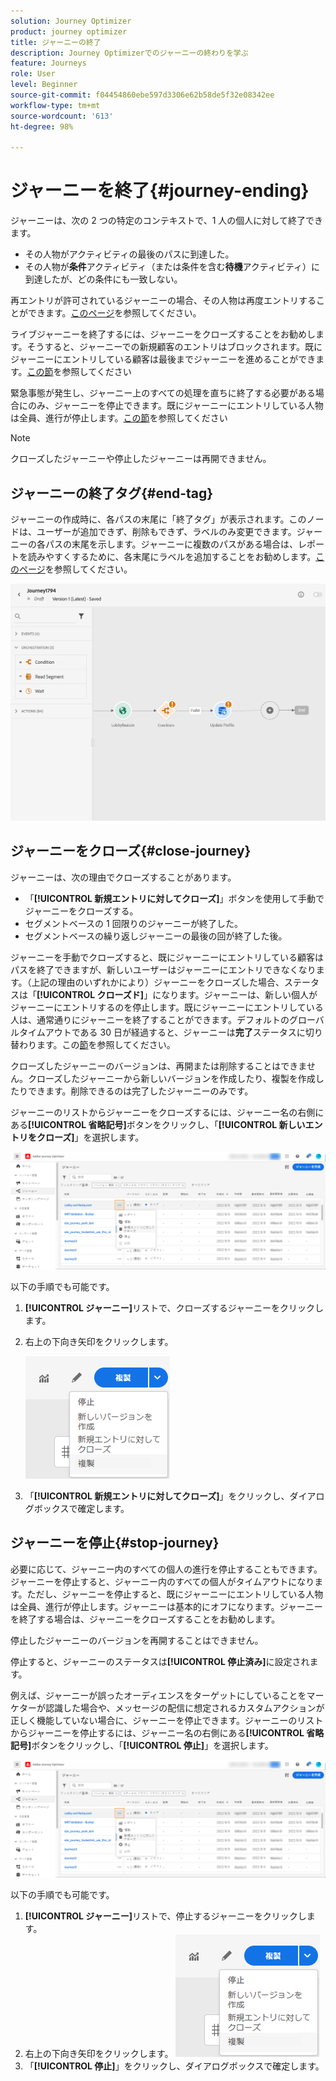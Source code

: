 ```yaml
---
solution: Journey Optimizer
product: journey optimizer
title: ジャーニーの終了
description: Journey Optimizerでのジャーニーの終わりを学ぶ
feature: Journeys
role: User
level: Beginner
source-git-commit: f04454860ebe597d3306e62b58de5f32e08342ee
workflow-type: tm+mt
source-wordcount: '613'
ht-degree: 98%

---
```



# ジャーニーを終了{#journey-ending}

ジャーニーは、次の 2 つの特定のコンテキストで、1 人の個人に対して終了できます。

* その人物がアクティビティの最後のパスに到達した。
* その人物が&#x200B;**条件**&#x200B;アクティビティ（または条件を含む&#x200B;**待機**&#x200B;アクティビティ）に到達したが、どの条件にも一致しない。

再エントリが許可されているジャーニーの場合、その人物は再度エントリすることができます。[このページ](../building-journeys/journey-gs.md#change-properties)を参照してください。

ライブジャーニーを終了するには、ジャーニーをクローズすることをお勧めします。そうすると、ジャーニーでの新規顧客のエントリはブロックされます。既にジャーニーにエントリしている顧客は最後までジャーニーを進めることができます。[この節](../building-journeys/journey.md#close-journey)を参照してください

緊急事態が発生し、ジャーニー上のすべての処理を直ちに終了する必要がある場合にのみ、ジャーニーを停止できます。既にジャーニーにエントリしている人物は全員、進行が停止します。[この節](../building-journeys/journey.md#stop-journey)を参照してください

>[!NOTE]
>
>クローズしたジャーニーや停止したジャーニーは再開できません。

## ジャーニーの終了タグ{#end-tag}

ジャーニーの作成時に、各パスの末尾に「終了タグ」が表示されます。このノードは、ユーザーが追加できず、削除もできず、ラベルのみ変更できます。ジャーニーの各パスの末尾を示します。ジャーニーに複数のパスがある場合は、レポートを読みやすくするために、各末尾にラベルを追加することをお勧めします。[このページ](../reports/live-report.md)を参照してください。

![](assets/journey-end.png)

<!--

### End activity{#journey-end-activity}

The **[!UICONTROL End]** activity allows you to mark the end of each path of the journey. It is not mandatory but recommended for visual clarity. See [this page](../building-journeys/end-activity.md)

![](assets/journey54.png)

-->

## ジャーニーをクローズ{#close-journey}

ジャーニーは、次の理由でクローズすることがあります。

* 「**[!UICONTROL 新規エントリに対してクローズ]**」ボタンを使用して手動でジャーニーをクローズする。
* セグメントベースの 1 回限りのジャーニーが終了した。
* セグメントベースの繰り返しジャーニーの最後の回が終了した後。

ジャーニーを手動でクローズすると、既にジャーニーにエントリしている顧客はパスを終了できますが、新しいユーザーはジャーニーにエントリできなくなります。（上記の理由のいずれかにより）ジャーニーをクローズした場合、ステータスは「**[!UICONTROL クローズド]**」になります。ジャーニーは、新しい個人がジャーニーにエントリするのを停止します。既にジャーニーにエントリしている人は、通常通りにジャーニーを終了することができます。デフォルトのグローバルタイムアウトである 30 日が経過すると、ジャーニーは&#x200B;**完了**&#x200B;ステータスに切り替わります。この[節](../building-journeys/journey-gs.md#global_timeout)を参照してください。

クローズしたジャーニーのバージョンは、再開または削除することはできません。クローズしたジャーニーから新しいバージョンを作成したり、複製を作成したりできます。削除できるのは完了したジャーニーのみです。

ジャーニーのリストからジャーニーをクローズするには、ジャーニー名の右側にある&#x200B;**[!UICONTROL 省略記号]**&#x200B;ボタンをクリックし、「**[!UICONTROL 新しいエントリをクローズ]**」を選択します。

![](assets/journey-finish-quick-action.png)

以下の手順でも可能です。

1. **[!UICONTROL ジャーニー]**&#x200B;リストで、クローズするジャーニーをクリックします。
1. 右上の下向き矢印をクリックします。

   ![](assets/finish_drop_down_list.png)

1. 「**[!UICONTROL 新規エントリに対してクローズ]**」をクリックし、ダイアログボックスで確定します。

## ジャーニーを停止{#stop-journey}

必要に応じて、ジャーニー内のすべての個人の進行を停止することもできます。ジャーニーを停止すると、ジャーニー内のすべての個人がタイムアウトになります。ただし、ジャーニーを停止すると、既にジャーニーにエントリしている人物は全員、進行が停止します。ジャーニーは基本的にオフになります。ジャーニーを終了する場合は、ジャーニーをクローズすることをお勧めします。

停止したジャーニーのバージョンを再開することはできません。

停止すると、ジャーニーのステータスは&#x200B;**[!UICONTROL 停止済み]**&#x200B;に設定されます。

例えば、ジャーニーが誤ったオーディエンスをターゲットにしていることをマーケターが認識した場合や、メッセージの配信に想定されるカスタムアクションが正しく機能していない場合に、ジャーニーを停止できます。ジャーニーのリストからジャーニーを停止するには、ジャーニー名の右側にある&#x200B;**[!UICONTROL 省略記号]**&#x200B;ボタンをクリックし、「**[!UICONTROL 停止]**」を選択します。

![](assets/journey-finish-quick-action.png)

以下の手順でも可能です。

1. **[!UICONTROL ジャーニー]**&#x200B;リストで、停止するジャーニーをクリックします。
1. 右上の下向き矢印をクリックします。
   ![](assets/finish_drop_down_list.png)
1. 「**[!UICONTROL 停止]**」をクリックし、ダイアログボックスで確定します。

